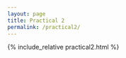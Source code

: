 ```yaml
---
layout: page
title: Practical 2
permalink: /practical2/
---
```


{% include_relative practical2.html %}
